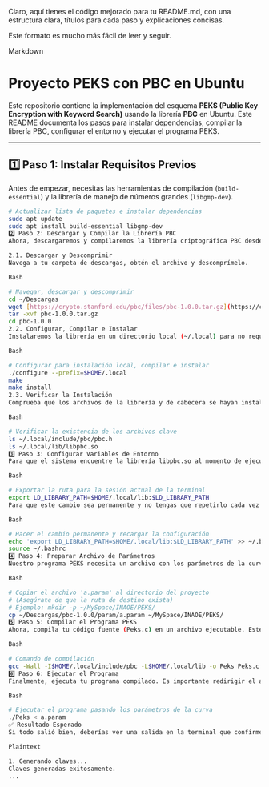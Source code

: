 Claro, aquí tienes el código mejorado para tu README.md, con una estructura clara, títulos para cada paso y explicaciones concisas.

Este formato es mucho más fácil de leer y seguir.

Markdown

# Proyecto PEKS con PBC en Ubuntu

Este repositorio contiene la implementación del esquema **PEKS (Public Key Encryption with Keyword Search)** usando la librería **PBC** en Ubuntu. Este README documenta los pasos para instalar dependencias, compilar la librería PBC, configurar el entorno y ejecutar el programa PEKS.

---

## 1️⃣ Paso 1: Instalar Requisitos Previos

Antes de empezar, necesitas las herramientas de compilación (`build-essential`) y la librería de manejo de números grandes (`libgmp-dev`).

```bash
# Actualizar lista de paquetes e instalar dependencias
sudo apt update
sudo apt install build-essential libgmp-dev
2️⃣ Paso 2: Descargar y Compilar la Librería PBC
Ahora, descargaremos y compilaremos la librería criptográfica PBC desde la fuente.

2.1. Descargar y Descomprimir
Navega a tu carpeta de descargas, obtén el archivo y descomprímelo.

Bash

# Navegar, descargar y descomprimir
cd ~/Descargas
wget [https://crypto.stanford.edu/pbc/files/pbc-1.0.0.tar.gz](https://crypto.stanford.edu/pbc/files/pbc-1.0.0.tar.gz)
tar -xvf pbc-1.0.0.tar.gz
cd pbc-1.0.0
2.2. Configurar, Compilar e Instalar
Instalaremos la librería en un directorio local (~/.local) para no requerir permisos de superusuario (sudo).

Bash

# Configurar para instalación local, compilar e instalar
./configure --prefix=$HOME/.local
make
make install
2.3. Verificar la Instalación
Comprueba que los archivos de la librería y de cabecera se hayan instalado en la ubicación correcta.

Bash

# Verificar la existencia de los archivos clave
ls ~/.local/include/pbc/pbc.h
ls ~/.local/lib/libpbc.so
3️⃣ Paso 3: Configurar Variables de Entorno
Para que el sistema encuentre la librería libpbc.so al momento de ejecutar programas, debes añadir su ruta a la variable LD_LIBRARY_PATH.

Bash

# Exportar la ruta para la sesión actual de la terminal
export LD_LIBRARY_PATH=$HOME/.local/lib:$LD_LIBRARY_PATH
Para que este cambio sea permanente y no tengas que repetirlo cada vez que abres una terminal, agrégalo a tu .bashrc:

Bash

# Hacer el cambio permanente y recargar la configuración
echo 'export LD_LIBRARY_PATH=$HOME/.local/lib:$LD_LIBRARY_PATH' >> ~/.bashrc
source ~/.bashrc
4️⃣ Paso 4: Preparar Archivo de Parámetros
Nuestro programa PEKS necesita un archivo con los parámetros de la curva elíptica para funcionar. Copiaremos uno de los archivos de ejemplo de PBC a nuestro directorio de trabajo.

Bash

# Copiar el archivo 'a.param' al directorio del proyecto
# (Asegúrate de que la ruta de destino exista)
# Ejemplo: mkdir -p ~/MySpace/INAOE/PEKS/
cp ~/Descargas/pbc-1.0.0/param/a.param ~/MySpace/INAOE/PEKS/
5️⃣ Paso 5: Compilar el Programa PEKS
Ahora, compila tu código fuente (Peks.c) en un archivo ejecutable. Este comando le dice al compilador dónde encontrar las librerías y cabeceras de PBC.

Bash

# Comando de compilación
gcc -Wall -I$HOME/.local/include/pbc -L$HOME/.local/lib -o Peks Peks.c -lpbc -lgmp
6️⃣ Paso 6: Ejecutar el Programa
Finalmente, ejecuta tu programa compilado. Es importante redirigir el archivo de parámetros a.param a la entrada estándar del programa, ya que así está diseñado para leer la configuración.

Bash

# Ejecutar el programa pasando los parámetros de la curva
./Peks < a.param
✅ Resultado Esperado
Si todo salió bien, deberías ver una salida en la terminal que confirme que las claves se generaron, se creó el criptograma y la prueba de búsqueda fue exitosa.

Plaintext

1. Generando claves...
Claves generadas exitosamente.
...
